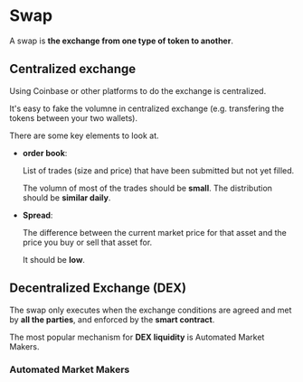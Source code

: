 # Swap

A swap is **the exchange from one type of token to another**.

## Centralized exchange

Using Coinbase or other platforms to do the exchange is centralized.

It's easy to fake the volumne in centralized exchange (e.g. transfering the tokens between your two wallets).

There are some key elements to look at.

- **order book**:

  List of trades (size and price) that have been submitted but not yet filled.

  The volumn of most of the trades should be **small**. The distribution should be **similar daily**.

- **Spread**:

  The difference between the current market price for that asset and the price you buy or sell that asset for.

  It should be **low**.

## Decentralized Exchange (DEX)

The swap only executes when the exchange conditions are agreed and met by **all the parties**, and enforced by the **smart contract**.

The most popular mechanism for **DEX liquidity** is Automated Market Makers.

### Automated Market Makers
